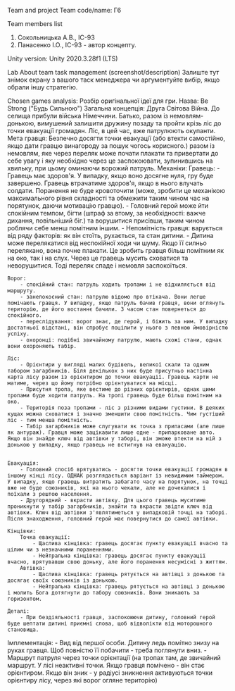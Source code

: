 Team and project
Team code/name:
Г6

Team members list
1. Сокольницька А.В., ІС-93
2. Панасенко І.О., ІС-93 - автор концепту.


Unity version:
Unity 2020.3.28f1 (LTS)


Lab
About team task management (screenshot/description)
Залиште тут знімок екрану з вашого таск менеджера чи аргументуйте вибір, якщо обрали іншу стратегію.


Chosen games analysis:
Розбір оригінальної ідеї для гри.
Назва: Be Strong ("Будь Сильною")
Загальна концепція:
    Друга Світова Війна. До селища прибули війська Німеччини. Батько, разом із немовлям-донькою, вимушений залишити дружину позаду та пройти крізь ліс до точки евакуації громадян. Ліс, в цей час, вже патрулюють окупанти.
Мета гравця:
    Безпечно досягти точки евакуації (або втекти самостійно, якщо дати гравцю винагороду за пошук чогось корисного.) разом із немовлям, яке через переляк може почати плакати та привертати до себе увагу і яку необхідно через це заспокоювати, зупинившись на хвильку, при цьому оминаючи ворожий патруль.
Механіки:
    Гравець:
        - Гравець має здоров'я. У випадку, якщо воно досягне нуля, гру буде завершено. Гравець втрачатиме здоров'я, якщо в нього влучать солдати. Поранення не буде кровоточити (може, зробити це механікою максимального рівня складності та обмежити таким чином час на порятунок, даючи мотивацію гравцю).
        - Головний герой може йти спокійним темпом, бігти (штраф за втому, за необхідності: важче дихання, повільніший біг.) та ворушитися присівши, таким чином роблячи себе менш помітним іншим.
        - Непомітність гравця: варується від ряду факторів: як він стоїть, рухається, та стан дитини.
        - Дитина може перелякатися від неспокійної ходи чи шуму. Якщо її силньо перелякано, вона почне плакати. Це зробить гравця більш помітним як на око, так і на слух. Через це гравець мусить сховатися та неворушитися. Тоді переляк спаде і немовля заспокоїться.

    Ворог:
        - спокійний стан: патруль ходить тропами і не відхиляється від маршруту.
        - занепокоєний стан: патрулю відомо про втікача. Вони легше помічають гравця. У випадку, якщо патруль бачив гравця, вони оглянуть територію, де його востаннє бачили. З часом стан повернеться до спокійного.
        - переслідування: ворог знає, де герой, і біжить за ним. У випадку достатньої відстані, він спробує поцілити у нього з певною ймовірністю успіху.
        - охоронці: подібні звичайному патрулю, мають схожі стани, однак вони охороняють табір.
    
    Ліс:
        - Орієнтири у вигляді малих будівель, великої скали та одним табором загарбників. Біля декількох з них буде присутньо настінна карта лісу разом із орієнтиром до точки евакуації. Гравець карти не матиме, через що йому потрібно орієнтуватися на місці.
        - Присутня тропа, яке вестиме до різних орієнтирів, однак цими тропами буде ходити патруль. На тропі гравець буде більш помітним на око.
        - Територія поза тропами - ліс з різними видами густини. В деяких кущах можна сховатися і значно зменшити свою помітність. Чим густіший ліс - тим менша помітність.
        - Табір загарбників може слугувати як точка з припасами (але лише як антураж). Гравця може зацікавити лише одне - припарковане авто. Якщо він знайде ключ від автівки у таборі, він зможе втекти на ній з донькою у випадку, якщо гравець не встигнув на евакуацію.
    

    Евакуація:
        - Головний спосіб врятуватись - досягти точки евакуації громадян в іншому кінці лісу. ОДНАК розглядається варіант із невидимим таймером. У випадку, якщо гравець витратить забагато часу на порятунок, на точці вже не буде союзників, які на нього чекали, але не дочекалися і поїхали з рештою населення.
        - Другорядний - вкрасти автівку. Для цього гравець муситиме проникнути у табір загарбників, знайти та вкрасти звідти ключ від автівки. Ключ від автівки з'являтиметься у випадковій точці на таборі. Після знаходження, головний герой має повернутися до самої автівки.

    Кінцівки:
        Точка евакуації:
            - Щаслива кінцівка: гравець досягає пункту евакуації вчасно та цілим чи з незначними пораненнями.
            - Нейтральна кінцівка: гравець досягає пункту евакуації вчасно, врятувавши свою доньку, але його поранення несумісні з життям.
        Автівка:
            - Щаслива кінцівка: гравець рятується на автівці з донькою та досягає своїх союзників із донькою.
            - Нейтральна кінцівка: гравець рятується на автівці з донькою і молить Бога дотягнути до табору союзників. Вони зникають за горизонтом.

    Деталі:
        - При бездіяльності гравця, заспокоюючи дитину, головний герой буде шептати дитині приємні слова, щоб відволікти від моторошного становища.

Імплементація:
    - Вид від першої особи. Дитину ледь помітно знизу на руках гравця. Щоб повністю її побачити - треба поглянути вниз.
    - Маршрут патруля через точки орієнтації (на тропах там, де звичайний маршрут. У лісі неактивні точки. Якщо гравця помічено - він стає орієнтиром. Якщо він зник - у радіусі зникнення активуються точки орієнтиру лісу, через які ворог огляне територію)
